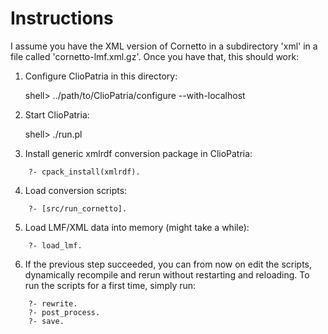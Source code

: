 # Instructions

I assume you have the XML version of Cornetto in a subdirectory 'xml' in a file called 'cornetto-lmf.xml.gz'.
Once you have that, this should work:

1. Configure ClioPatria in this directory:

	shell> ../path/to/ClioPatria/configure --with-localhost

2. Start ClioPatria:

	shell> ./run.pl	

3. Install generic xmlrdf conversion package in ClioPatria:
```
	?- cpack_install(xmlrdf).
```
4. Load conversion scripts:
```
	?- [src/run_cornetto].
```
5. Load LMF/XML data into memory (might take a while):
```
	?- load_lmf.
```

6. If the previous step succeeded, you can from now on edit the scripts, dynamically recompile and rerun without restarting and reloading.
   To run the scripts for a first time, simply run:

```
	?- rewrite.
	?- post_process.
	?- save.
```

